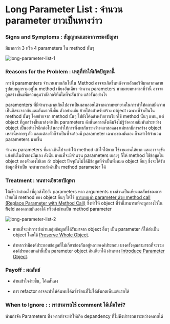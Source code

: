 # Long Parameter List : จำนวน parameter ยาวเป็นหางว่าว
### Signs and Symptoms : สัญญาณและอาการของปัญหา 
มีมากกว่า 3 หรือ 4 parameters ใน method นั้นๆ
    
![long-parameter-list-1](https://sourcemaking.com/images/refactoring-illustrations/2x/long-parameter-list-1.png)
    
### Reasons for the Problem : เหตุที่ทำให้เกิดปัญหานี้
การมี paramenters จำนวนมากเกินไปใน Method อาจจะเกิดขึ้นหลังจากอัลกอริทึมหลากหลายรูปแบบถูกรวมอยู่ใน method เพียงอันเดียว จำนวน parameters มากมายมหาศาลที่ว่านี้ อาจจะถูกสร้างขึ้นเพื่อควบคุมว่าอัลกอริทึมใดที่จะรันบ้าง แล้วรันอย่างไร
    
paramenters ที่มีจำนวนมากเกินไปอาจเป็นผลพลอยได้จากความพยายามในการทำให้คลาสมีความเป็นอิสระจากกันและกันมากยิ่งขึ้น ตัวอย่างเช่น ย้ายโค้ดสำหรับสร้าง object เฉพาะที่จำเป็นใน method นั้นๆ โดยย้ายจาก method นั้นๆ  ไปยังโค้ดสำหรับการเรียกใช้ method นั้นๆ แทน, แต่ object ที่ถูกสร้างขึ้นมาส่งค่าเป็น parameters ดังนั้นคลาสดั้งเดิมจึงไม่รู้ว่าความสัมพันธ์ระหว่าง object เป็นอย่างไรอีกต่อไป และทำให้การพึ่งพากันระหว่างคลาสลดลง แต่หากมีการสร้าง object เหล่านี้หลายๆ ตัว และแต่ละตัวก็จำเป็นที่จะต้องมี parameter เฉพาะของมันเอง ก็จะทำให้จำนวน parameters มากขึ้น
    
จำนวน parameters ที่มากเกินไปจะทำให้ method เข้าใจได้ยาก ใช้งานงานได้ยาก และอาจจะขัดแย้งกันในตัวของมันเอง ดังนั้น แทนที่จะมีจำนวน parameters เยอะๆ ก็ให้ method ใช้ข้อมูลใน object ของตัวเองไปเลย ถ้า object ปัจจุบันไม่ได้มีข้อมูลที่จำเป็นทั้งหมด object อื่นๆ ซึ่งจะได้รับข้อมูลที่จำเป็น จะสามารถส่งค่าเป็น method parameter ได้
    
### Treatment : หนทางเยียวยาปัญหา
ให้เช็คว่าค่าอะไรที่ถูกส่งไปยัง parameters หาก arguments บางส่วนเป็นเพียงผลลัพธ์ของการเรียกใช้ method ของ object อื่นๆ ให้ใช้ [การแทนค่า parameter ด้วย method call (Replace Parameter with Method Call)](https://sourcemaking.com/refactoring/replace-parameter-with-method-call) ซึ่งทำให้ object ที่ว่านี้สามารถที่จะถูกวางไว้ใน field ของคลาสมันเองได้ หรือส่งผ่านเป็น method parameter
    
![long-parameter-list-2](https://sourcemaking.com/images/refactoring-illustrations/2x/long-parameter-list-2.png)
    
+ แทนที่จะทำการส่งผ่านกลุ่มข้อมูลที่ได้รับมาจาก object อื่นๆ เป็น parameter ก็ให้ส่งเป็น object โดยใช้ [Preserve Whole Object](https://sourcemaking.com/refactoring/preserve-whole-object).
    
+ ถ้าหากว่ามีองค์ประกอบข้อมูลที่ไม่เกี่ยวข้องกันอยู่หลายองค์ประกอบ บางครั้งคุณสามารถที่จะรวมองค์ประกอบเหล่านี้เป็น parameter object อันเดียวได้ ผ่านทาง [Introduce Parameter Object](https://sourcemaking.com/refactoring/introduce-parameter-object).
    
### Payoff : ผลลัพธ์
+ อ่านเข้าใจง่ายขึ้น, โค้ดสั้นลง
    
+ การ refactor อาจจะทำให้ค้นพบโค้ดซ้ำซ้อนที่ไม่ได้สังเกตเห็นแต่แรกได้
    
### When to Ignore : : เราสามารถใช้ comment ได้เมื่อไหร่?
ห้ามกำจัด Parameters ทิ้ง หากทำจะทำให้เกิด depandency ที่ไม่พึงปรารถนาระหว่างคลาสได้
